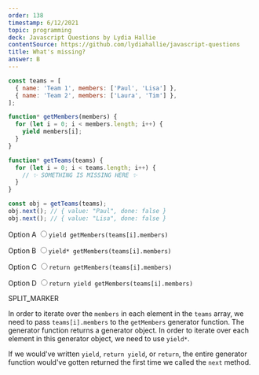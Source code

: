 ```yaml
---
order: 138
timestamp: 6/12/2021
topic: programming
deck: Javascript Questions by Lydia Hallie
contentSource: https://github.com/lydiahallie/javascript-questions
title: What's missing?
answer: B
---
```


  

```javascript
const teams = [
  { name: 'Team 1', members: ['Paul', 'Lisa'] },
  { name: 'Team 2', members: ['Laura', 'Tim'] },
];

function* getMembers(members) {
  for (let i = 0; i < members.length; i++) {
    yield members[i];
  }
}

function* getTeams(teams) {
  for (let i = 0; i < teams.length; i++) {
    // ✨ SOMETHING IS MISSING HERE ✨
  }
}

const obj = getTeams(teams);
obj.next(); // { value: "Paul", done: false }
obj.next(); // { value: "Lisa", done: false }
```


<label for="option-A">Option A</label>
<input type="radio" name="answer-option" id="option-A" value="A">`yield getMembers(teams[i].members)`</input>
    

<label for="option-B">Option B</label>
<input type="radio" name="answer-option" id="option-B" value="B">`yield* getMembers(teams[i].members)`</input>
    

<label for="option-C">Option C</label>
<input type="radio" name="answer-option" id="option-C" value="C">`return getMembers(teams[i].members)`</input>
    

<label for="option-D">Option D</label>
<input type="radio" name="answer-option" id="option-D" value="D">`return yield getMembers(teams[i].members)`</input>
    




SPLIT_MARKER

In order to iterate over the `members` in each element in the `teams` array, we need to pass `teams[i].members` to the `getMembers` generator function. The generator function returns a generator object. In order to iterate over each element in this generator object, we need to use `yield*`.

If we would've written `yield`, `return yield`, or `return`, the entire generator function would've gotten returned the first time we called the `next` method.



